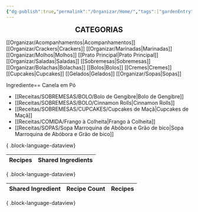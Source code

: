 ```yaml
---
{"dg-publish":true,"permalink":"/Organizar/Home/","tags":["gardenEntry"]}
---
```


<div style="text-align: center;"> <span style="font-size: 20px;"><b>CATEGORIAS</b></span> </div>

[[Organizar/Acompanhamentos\|Acompanhamentos]]
[[Organizar/Crackers\|Crackers]]
[[Organizar/Marinadas\|Marinadas]]
[[Organizar/Molhos\|Molhos]]
[[Prato Principal\|Prato Principal]]
[[Organizar/Saladas\|Saladas]]
[[Sobremesas\|Sobremesas]]
	[[Organizar/Bolachas\|Bolachas]]
	[[Bolos\|Bolos]]
	[[Cremes\|Cremes]]
	[[Cupcakes\|Cupcakes]]
	[[Gelados\|Gelados]]
[[Organizar/Sopas\|Sopas]]







Ingrediente== Canela em Pó
- [[Receitas/SOBREMESAS/BOLO/Bolo de Gengibre\|Bolo de Gengibre]]
- [[Receitas/SOBREMESAS/BOLO/Cinnamon Rolls\|Cinnamon Rolls]]
- [[Receitas/SOBREMESAS/CUPCAKES/Cupcakes de Maçã\|Cupcakes de Maçã]]
- [[Receitas/COMIDA/Frango à Colheita\|Frango à Colheita]]
- [[Receitas/SOPAS/Sopa Marroquina de Abóbora e Grão de bico\|Sopa Marroquina de Abóbora e Grão de bico]]

{ .block-language-dataview}

| Recipes | Shared Ingredients |
| ------- | ------------------ |

{ .block-language-dataview}

| Shared Ingredient | Recipe Count | Recipes |
| ----------------- | ------------ | ------- |

{ .block-language-dataview}